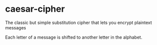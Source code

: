 # caesar-cipher
The classic but simple substitution cipher that lets you encrypt plaintext messages

Each letter of a message is shifted to another letter in the alphabet.
